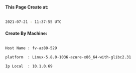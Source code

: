 
   
#### This Page Create at:

```bash

2021-07-21 - 11:37:55 UTC

```

#### Create By Machine:

```bash

Host Name : fv-az80-529

platform  : Linux-5.8.0-1036-azure-x86_64-with-glibc2.31

Ip Local  : 10.1.0.69

```

